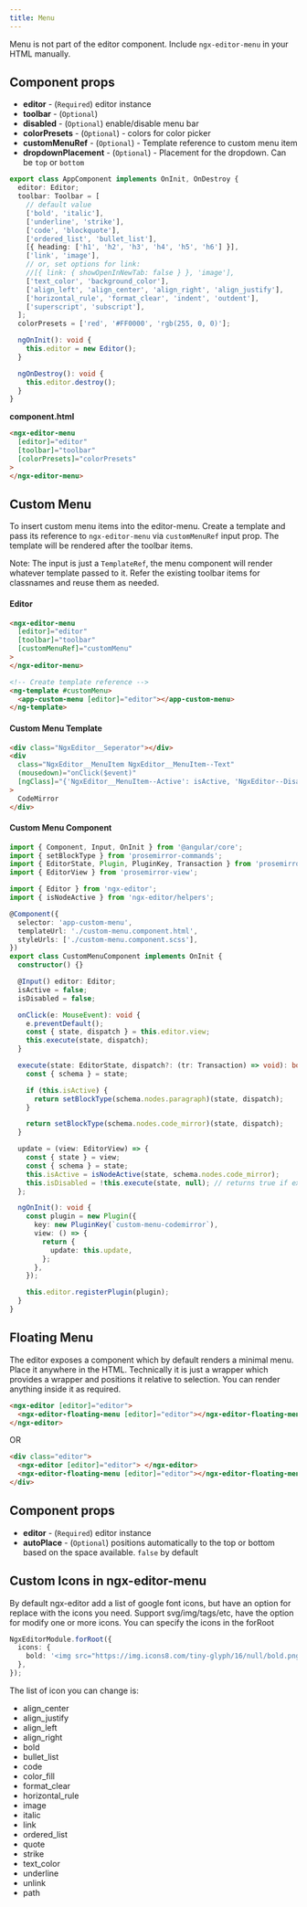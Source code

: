 ```yaml
---
title: Menu
---
```


Menu is not part of the editor component. Include `ngx-editor-menu` in your HTML manually.

## Component props

- **editor** - (`Required`) editor instance
- **toolbar** - (`Optional`)
- **disabled** - (`Optional`) enable/disable menu bar
- **colorPresets** - (`Optional`) - colors for color picker
- **customMenuRef** - (`Optional`) - Template reference to custom menu item
- **dropdownPlacement** - (`Optional`) - Placement for the dropdown. Can be `top` or `bottom`

```ts title="app.component.ts"
export class AppComponent implements OnInit, OnDestroy {
  editor: Editor;
  toolbar: Toolbar = [
    // default value
    ['bold', 'italic'],
    ['underline', 'strike'],
    ['code', 'blockquote'],
    ['ordered_list', 'bullet_list'],
    [{ heading: ['h1', 'h2', 'h3', 'h4', 'h5', 'h6'] }],
    ['link', 'image'],
    // or, set options for link:
    //[{ link: { showOpenInNewTab: false } }, 'image'],
    ['text_color', 'background_color'],
    ['align_left', 'align_center', 'align_right', 'align_justify'],
    ['horizontal_rule', 'format_clear', 'indent', 'outdent'],
    ['superscript', 'subscript'],
  ];
  colorPresets = ['red', '#FF0000', 'rgb(255, 0, 0)'];

  ngOnInit(): void {
    this.editor = new Editor();
  }

  ngOnDestroy(): void {
    this.editor.destroy();
  }
}
```

**component.html**

```html title="app.component.html"
<ngx-editor-menu
  [editor]="editor"
  [toolbar]="toolbar"
  [colorPresets]="colorPresets"
>
</ngx-editor-menu>
```

## Custom Menu

To insert custom menu items into the editor-menu. Create a template and pass its reference to `ngx-editor-menu` via `customMenuRef` input prop. The template will be rendered after the toolbar items.

Note: The input is just a `TemplateRef`, the menu component will render whatever template passed to it. Refer the existing toolbar items for classnames and reuse them as needed.

#### Editor

```html
<ngx-editor-menu
  [editor]="editor"
  [toolbar]="toolbar"
  [customMenuRef]="customMenu"
>
</ngx-editor-menu>

<!-- Create template reference -->
<ng-template #customMenu>
  <app-custom-menu [editor]="editor"></app-custom-menu>
</ng-template>
```

#### Custom Menu Template

```html
<div class="NgxEditor__Seperator"></div>
<div
  class="NgxEditor__MenuItem NgxEditor__MenuItem--Text"
  (mousedown)="onClick($event)"
  [ngClass]="{'NgxEditor__MenuItem--Active': isActive, 'NgxEditor--Disabled': isDisabled}"
>
  CodeMirror
</div>
```

#### Custom Menu Component

```ts title="custom-menu.component.ts"
import { Component, Input, OnInit } from '@angular/core';
import { setBlockType } from 'prosemirror-commands';
import { EditorState, Plugin, PluginKey, Transaction } from 'prosemirror-state';
import { EditorView } from 'prosemirror-view';

import { Editor } from 'ngx-editor';
import { isNodeActive } from 'ngx-editor/helpers';

@Component({
  selector: 'app-custom-menu',
  templateUrl: './custom-menu.component.html',
  styleUrls: ['./custom-menu.component.scss'],
})
export class CustomMenuComponent implements OnInit {
  constructor() {}

  @Input() editor: Editor;
  isActive = false;
  isDisabled = false;

  onClick(e: MouseEvent): void {
    e.preventDefault();
    const { state, dispatch } = this.editor.view;
    this.execute(state, dispatch);
  }

  execute(state: EditorState, dispatch?: (tr: Transaction) => void): boolean {
    const { schema } = state;

    if (this.isActive) {
      return setBlockType(schema.nodes.paragraph)(state, dispatch);
    }

    return setBlockType(schema.nodes.code_mirror)(state, dispatch);
  }

  update = (view: EditorView) => {
    const { state } = view;
    const { schema } = state;
    this.isActive = isNodeActive(state, schema.nodes.code_mirror);
    this.isDisabled = !this.execute(state, null); // returns true if executable
  };

  ngOnInit(): void {
    const plugin = new Plugin({
      key: new PluginKey(`custom-menu-codemirror`),
      view: () => {
        return {
          update: this.update,
        };
      },
    });

    this.editor.registerPlugin(plugin);
  }
}
```

## Floating Menu

The editor exposes a component which by default renders a minimal menu. Place it anywhere in the HTML. Technically it is just a wrapper which provides a wrapper and positions it relative to selection. You can render anything inside it as required.

```html
<ngx-editor [editor]="editor">
  <ngx-editor-floating-menu [editor]="editor"></ngx-editor-floating-menu>
</ngx-editor>
```

OR

```html
<div class="editor">
  <ngx-editor [editor]="editor"> </ngx-editor>
  <ngx-editor-floating-menu [editor]="editor"></ngx-editor-floating-menu>
</div>
```

## Component props

- **editor** - (`Required`) editor instance
- **autoPlace** - (`Optional`) positions automatically to the top or bottom based on the space available. `false` by default

## Custom Icons in ngx-editor-menu

By default ngx-editor add a list of google font icons, but have an option for replace with the icons you need.
Support svg/img/tags/etc, have the option for modify one or more icons.
You can specify the icons in the forRoot

```ts
NgxEditorModule.forRoot({
  icons: {
    bold: '<img src="https://img.icons8.com/tiny-glyph/16/null/bold.png" width="15" height="15"/>',
  },
});
```

The list of icon you can change is:

- align_center
- align_justify
- align_left
- align_right
- bold
- bullet_list
- code
- color_fill
- format_clear
- horizontal_rule
- image
- italic
- link
- ordered_list
- quote
- strike
- text_color
- underline
- unlink
- path
